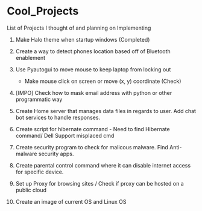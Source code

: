 # Cool_Projects
List of Projects I thought of and planning on Implementing 

1. Make Halo theme when startup windows (Completed)

2. Create a way to detect phones location based off of Bluetooth enablement 

3. Use Pyautogui to move mouse to keep laptop from locking out
	- Make mouse click on screen or move (x, y) coordinate (Check)

4. [IMPO] Check how to mask email address with python or other programmatic way

5. Create Home server that manages data files in regards
	to user. Add chat bot services to handle responses.

6. Create script for hibernate command - Need to find Hibernate command/ Dell Support misplaced cmd

7. Create security program to check for malicous malware. Find Anti-malware security apps.

8. Create parental control command where it can disable internet access for specific device.

9. Set up Proxy for browsing sites / Check if proxy can be hosted on a public cloud

10. Create an image of current OS and Linux OS
